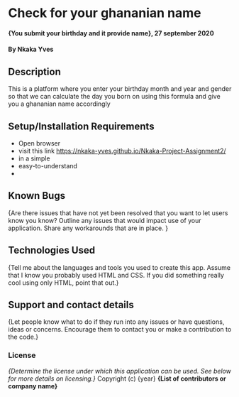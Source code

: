 # Check for your ghananian name
#### {You submit your birthday and it provide name}, 27 september 2020
#### By **Nkaka Yves**
## Description
This is a platform where you enter your birthday month and year and gender so that we can calculate the day you born on using this formula and give you a ghananian name accordingly
## Setup/Installation Requirements
* Open browser
* visit this link https://nkaka-yves.github.io/Nkaka-Project-Assignment2/
* in a simple
* easy-to-understand
* 
## Known Bugs
{Are there issues that have not yet been resolved that you want to let users know you know? Outline any issues that would impact use of your application. Share any workarounds that are in place. }
## Technologies Used
{Tell me about the languages and tools you used to create this app. Assume that I know you probably used HTML and CSS. If you did something really cool using only HTML, point that out.}
## Support and contact details
{Let people know what to do if they run into any issues or have questions, ideas or concerns.  Encourage them to contact you or make a contribution to the code.}
### License
*{Determine the license under which this application can be used.  See below for more details on licensing.}*
Copyright (c) {year} **{List of contributors or company name}**
  